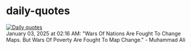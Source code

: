 # daily-quotes
[![Daily quotes](https://github.com/ceepu8/daily-quotes/actions/workflows/daily-quote.yml/badge.svg)](https://github.com/ceepu8/daily-quotes/actions/workflows/daily-quote.yml)<br/>
January 03, 2025 at 02:16 AM: "Wars Of Nations Are Fought To Change Maps. But Wars Of Poverty Are Fought To Map Change." - Muhammad Ali
